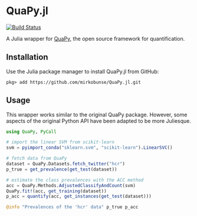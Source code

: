 # QuaPy.jl

[![Build Status](https://github.com/mirkobunse/QuaPy.jl/actions/workflows/CI.yml/badge.svg?branch=main)](https://github.com/mirkobunse/QuaPy.jl/actions/workflows/CI.yml?query=branch%3Amain)

A Julia wrapper for [QuaPy](https://github.com/HLT-ISTI/QuaPy), the open source framework for quantification.

## Installation

Use the Julia package manager to install QuaPy.jl from GitHub:

```
pkg> add https://github.com/mirkobunse/QuaPy.jl.git
```

## Usage

This wrapper works similar to the original QuaPy package. However, some aspects of the original Python API have been adapted to be more Juliesque.

```julia
using QuaPy, PyCall

# import the linear SVM from scikit-learn
svm = pyimport_conda("sklearn.svm", "scikit-learn").LinearSVC()

# fetch data from QuaPy
dataset = QuaPy.Datasets.fetch_twitter("hcr")
p_true = get_prevalence(get_test(dataset))

# estimate the class prevalences with the ACC method
acc = QuaPy.Methods.AdjustedClassifyAndCount(svm)
QuaPy.fit!(acc, get_training(dataset))
p_acc = quantify(acc, get_instances(get_test(dataset)))

@info "Prevalences of the 'hcr' data" p_true p_acc
```
